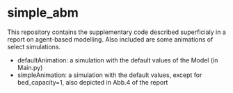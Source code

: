 # simple_abm

This repository contains the supplementary code described superficialy in a report on agent-based modelling.
Also included are some animations of select simulations.
 - defaultAnimation: a simulation with the default values of the Model (in Main.py)
 - simpleAnimation: a simulation with the default values, except for bed_capacity=1, also depicted in Abb.4 of the report
